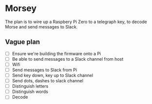 # Morsey

The plan is to wire up a Raspbery Pi Zero to a telegraph key, to decode Morse and send messages to Slack.

## Vague plan

- [ ] Ensure we're building the firmware onto a Pi
- [ ] Be able to send messages to a Slack channel from host
- [ ] Wifi
- [ ] Send messages to Slack from Pi
- [ ] Send key down, key up to Slack channel
- [ ] Send dots, dashes to slack channel
- [ ] Distinguish letters
- [ ] Distinguish words
- [ ] Decode
